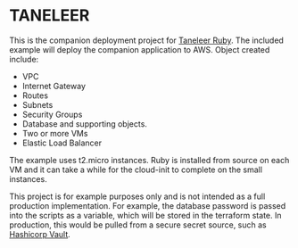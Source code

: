 # TANELEER

This is the companion deployment project for [Taneleer Ruby](https://github.com/rabrown1975/taneleer-ruby).  The included example will deploy the companion application to AWS.  Object created include:

*  VPC
*  Internet Gateway
*  Routes
*  Subnets
*  Security Groups
*  Database and supporting objects.
*  Two or more VMs
*  Elastic Load Balancer

The example uses t2.micro instances.  Ruby is installed from source on each VM and it can take a while for the cloud-init to complete on the small instances.  

This project is for example purposes only and is not intended as a full production implementation.  For example, the database password is passed into the scripts as a variable, which will be stored in the terraform state.  In production, this would be pulled from a secure secret source, such as [Hashicorp Vault](https://www.vaultproject.io/).
